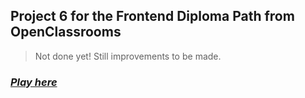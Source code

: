 ## Project 6 for the Frontend Diploma Path from OpenClassrooms

> Not done yet! Still improvements to be made.

### _[Play here](https://adrianw96.github.io/P6_boardGame/)_
